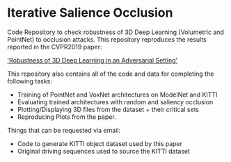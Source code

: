 # Iterative Salience Occlusion

Code Repository to check robustness of 3D Deep Learning (Volumetric and PointNet) to occlusion attacks.
This repository reproduces the results reported in the CVPR2019 paper: 

['Robustness of 3D Deep Learning in an Adversarial Setting'](https://arxiv.org/abs/1904.00923)

This repository also contains all of the code and data for completing the following tasks:
*   Training of PointNet and VoxNet architectures on ModelNet and KITTI
*   Evaluating trained architectures with random and saliency occlusion
*   Plotting/Displaying 3D files from the dataset + their critical sets
*   Reproducing Plots from the paper.

Things that can be requested via email:
*   Code to generate KITTI object dataset used by this paper
*   Original driving sequences used to source the KITTI dataset
